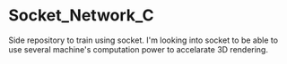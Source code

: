 # Socket_Network_C
Side repository to train using socket. I'm looking into socket to be able to use several machine's computation power to accelarate 3D rendering.
